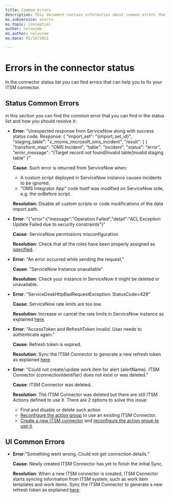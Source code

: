 ```yaml
---
title: Common errors
description: This document contain information about common errors that exists in the dashboard 
ms.subservice: alerts
ms.topic: conceptual
author: nolavime
ms.author: nolavime
ms.date: 01/18/2021

---
```


# Errors in the connector status

In the connector status list you can find errors that can help you to fix your ITSM connector.

## Status Common Errors

in this section you can find the common error that  you can find in the status list and how you should resolve it:

*  **Error**: "Unexpected response from ServiceNow along with success status code. Response: { "import_set": "{import_set_id}", "staging_table": "x_mioms_microsoft_oms_incident", "result": [ { "transform_map": "OMS Incident", "table": "incident", "status": "error", "error_message": "{Target record not found|Invalid table|Invalid staging table" }"

    **Cause**: Such error is returned from ServiceNow when:
    * A custom script deployed in ServiceNow instance causes incidents to be ignored.
    * "OMS Integrator App" code itself was modified on ServiceNow side, e.g. the onBefore script.

    **Resolution**: Disable all custom scripts or code modifications of the data import path.

* **Error**: "{"error":{"message":"Operation Failed","detail":"ACL Exception Update Failed due to security constraints"}"

    **Cause**: ServiceNow permissions misconfiguration

    **Resolution**: Check that all the roles have been properly assigned as [specified](itsmc-connections-servicenow.md#install-the-user-app-and-create-the-user-role).

* **Error**: "An error occurred while sending the request."

    **Cause**: "ServiceNow Instance unavailable"

    **Resolution**: Check your instance in ServiceNow it might be deleted or unavailable.

* **Error**: "ServiceDeskHttpBadRequestException: StatusCode=429"

    **Cause**: ServiceNow rate limits are too low.

    **Resolution**: Increase or cancel the rate limits in ServiceNow instance as explained [here](https://docs.servicenow.com/bundle/london-application-development/page/integrate/inbound-rest/task/investigate-rate-limit-violations.html).

* **Error**: "AccessToken and RefreshToken invalid. User needs to authenticate again."

    **Cause**: Refresh token is expired.

    **Resolution**: Sync the ITSM Connector to generate a new refresh token as explained [here](./itsmc-resync-servicenow.md).

* **Error**: "Could not create/update work item for alert {alertName}. ITSM Connector {connectionIdentifier} does not exist or was deleted."

    **Cause**: ITSM Connector was deleted.

    **Resolution**: The ITSM Connector was deleted but there are still ITSM Actions defined to use it. There are 2 options to solve this issue:
  * Find and disable or delete such action
  * [Reconfigure the action group](./itsmc-definition.md#create-itsm-work-items-from-azure-alerts) to use an existing ITSM Connector.
  * [Create a new ITSM connector](./itsmc-definition.md#create-an-itsm-connection) and [reconfigure the action group to use it](itsmc-definition.md#create-itsm-work-items-from-azure-alerts).

## UI Common Errors

* **Error**:"Something went wrong. Could not get connection details."

    **Cause**: Newly created ITSM Connector has yet to finish the initial Sync.

    **Resolution**: When a new ITSM connector is created, ITSM Connector starts syncing information from ITSM system, such as work item templates and work items. Sync the ITSM Connector to generate a new refresh token as explained [here](./itsmc-resync-servicenow.md).
